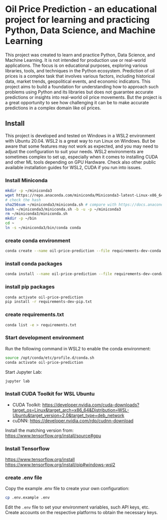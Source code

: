 # Oil Price Prediction - an educational project for learning and practicing Python, Data Science, and Machine Learning
This project was created to learn and practice Python, Data Science, and Machine Learning. It is not intended for production use or real-world applications.
The focus is on educational purposes, exploring various libraries, tools, and techniques in the Python ecosystem.
Prediction of oil prices is a complex task that involves various factors, including historical data, market trends, geopolitical events, and economic indicators.
This project aims to build a foundation for understanding how to approach such problems using Python and its libraries but does not guarantee accurate predictions or insights into real-world oil price movements.
But the project is a great opportunity to see how challenging it can be to make accurate predictions in a complex domain like oil prices.
## Install
This project is developed and tested on Windows in a WSL2 environment with Ubuntu 20.04.
WSL2 is a great way to run Linux on Windows. But be aware that some features may not work as expected, and you may need to adjust the configuration to suit your needs.
WSL2 environments are sometimes complex to set up, especially when it comes to installing CUDA and other ML tools depending on GPU Hardware.
Check also other public available installation guides for WSL2, CUDA if you run into issues.
### Install Miniconda
````bash
mkdir -p ~/miniconda3
wget https://repo.anaconda.com/miniconda/Miniconda3-latest-Linux-x86_64.sh -O ~/miniconda3/miniconda.sh
# check the hash
sha256sum ~/miniconda3/miniconda.sh # compare with https://docs.anaconda.com/miniconda/
bash ~/miniconda3/miniconda.sh -b -u -p ~/miniconda3
rm ~/miniconda3/miniconda.sh
mkdir -p ~/bin
cd ~
ln -s ~/miniconda3/bin/conda conda
````

### create conda environment
````bash
conda create --name oil-price-prediction --file requirements-dev-conda.txt --channel default --channel conda-forge
````
### install conda packages
````bash
conda install --name oil-price-prediction --file requirements-dev-conda.txt --channel default --channel conda-forge
````
### install pip packages
````bash
conda activate oil-price-prediction
pip install -r requirements-dev-pip.txt
````

### create requirements.txt
````bash
conda list -e > requirements.txt
````

### Start development environment
Run the following command in WSL2 to enable the conda environment:
````bash
source /opt/conda/etc/profile.d/conda.sh
conda activate oil-price-prediction
````
Start Jupyter Lab:
````bash
jupyter lab
````

### Install CUDA Toolkit for WSL Ubuntu
* CUDA Toolkit: https://developer.nvidia.com/cuda-downloads?target_os=Linux&target_arch=x86_64&Distribution=WSL-Ubuntu&target_version=2.0&target_type=deb_network
* cuDNN: https://developer.nvidia.com/rdp/cudnn-download

Install the matching version from:
https://www.tensorflow.org/install/source#gpu

### Install Tensorflow
https://www.tensorflow.org/install
https://www.tensorflow.org/install/pip#windows-wsl2

### create .env file
Copy the example .env file to create your own configuration:
````bash
cp .env.example .env
````
Edit the `.env` file to set your environment variables, such API keys, etc. Create accounts on the respective platforms to obtain the necessary keys.